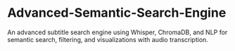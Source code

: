 # Advanced-Semantic-Search-Engine
An advanced subtitle search engine using Whisper, ChromaDB, and NLP for semantic search, filtering, and visualizations with audio transcription.
